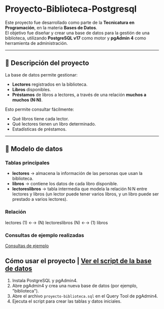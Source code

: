 # Proyecto-Biblioteca-Postgresql

Este proyecto fue desarrollado como parte de la **Tecnicatura en Programación**, en la materia **Bases de Datos**.  
El objetivo fue diseñar y crear una base de datos para la gestión de una biblioteca, utilizando **PostgreSQL v17** como motor y **pgAdmin 4** como herramienta de administración.

---

## 🔹 Descripción del proyecto

La base de datos permite gestionar:
- **Lectores** registrados en la biblioteca.
- **Libros** disponibles.
- **Préstamos** de libros a lectores, a través de una relación **muchos a muchos (N:N)**.

Esto permite consultar fácilmente:
- Qué libros tiene cada lector.
- Qué lectores tienen un libro determinado.
- Estadísticas de préstamos.

---

## 🔹 Modelo de datos

### Tablas principales
- **lectores** → almacena la información de las personas que usan la biblioteca.  
- **libros** → contiene los datos de cada libro disponible.  
- **lectoreslibros** → tabla intermedia que modela la relación N:N entre lectores y libros (un lector puede tener varios libros, y un libro puede ser prestado a varios lectores).

### Relación
lectores (1) ←→ (N) lectoreslibros (N) ←→ (1) libros

### Consultas de ejemplo realizadas 
[Consultas de ejemplo](consultas.sql)


## Cómo usar el proyecto | [Ver el script de la base de datos](proyectobiblioteca.sql)

1. Instala PostgreSQL y pgAdmin4.
2. Abre pgAdmin4 y crea una nueva base de datos (por ejemplo, "biblioteca").
3. Abre el archivo `proyecto-biblioteca.sql` en el Query Tool de pgAdmin4.
4. Ejecuta el script para crear las tablas y datos iniciales.

